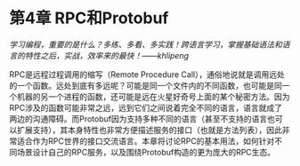 # 第4章 RPC和Protobuf

_学习编程，重要的是什么？多练、多看、多实践！跨语言学习，掌握基础语法和语言的特性之后，实战，效率来的最快！——khlipeng_

RPC是远程过程调用的缩写（Remote Procedure Call），通俗地说就是调用远处的一个函数。远处到底有多远呢？可能是同一个文件内的不同函数，也可能是同一个机器的另一个进程的函数，还可能是远在火星好奇号上面的某个秘密方法。因为RPC涉及的函数可能非常之远，远到它们之间说着完全不同的语言，语言就成了两边的沟通障碍。而Protobuf因为支持多种不同的语言（甚至不支持的语言也可以扩展支持），其本身特性也非常方便描述服务的接口（也就是方法列表），因此非常适合作为RPC世界的接口交流语言。本章将讨论RPC的基本用法，如何针对不同场景设计自己的RPC服务，以及围绕Protobuf构造的更为庞大的RPC生态。

